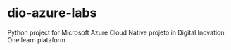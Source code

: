 # dio-azure-labs
Python project for Microsoft Azure Cloud Native projeto in Digital Inovation One learn plataform
